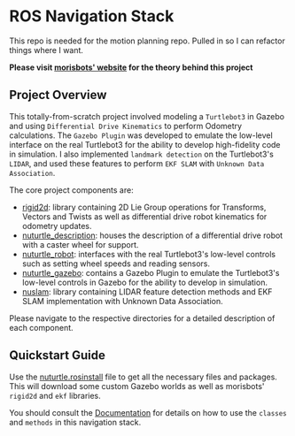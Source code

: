 # ROS Navigation Stack
This repo is needed for the motion planning repo. Pulled in so I can refactor things where I want.


**Please visit [morisbots' website](https://moribots.github.io/project/ekfslam) for the theory behind this project**

## Project Overview
This totally-from-scratch project involved modeling a `Turtlebot3` in Gazebo and using `Differential Drive Kinematics` to perform Odometry calculations. The `Gazebo Plugin` was developed to emulate the low-level interface on the real Turtlebot3 for the ability to develop high-fidelity code in simulation. I also implemented `landmark detection` on the Turtlebot3's `LIDAR`, and used these features to perform `EKF SLAM` with `Unknown Data Association`.

The core project components are:

* [rigid2d](rigid2d/): library containing 2D Lie Group operations for Transforms, Vectors and Twists as well as differential drive robot kinematics for odometry updates.
* [nuturtle_description](nuturtle_description/): houses the description of a differential drive robot with a caster wheel for support.
* [nuturtle_robot](nuturtle_robot/): interfaces with the real Turtlebot3's low-level controls such as setting wheel speeds and reading sensors.
* [nuturtle_gazebo](nuturtle_gazebo/): contains a Gazebo Plugin to emulate the Turtlebot3's low-level controls in Gazebo for the ability to develop in simulation.
* [nuslam](nuslam/): library containing LIDAR feature detection methods and EKF SLAM implementation with Unknown Data Association.

Please navigate to the respective directories for a detailed description of each component.

## Quickstart Guide

Use the [nuturtle.rosinstall](nuturtle.rosinstall) file to get all the necessary files and packages. This will download some custom Gazebo worlds as well as morisbots' `rigid2d` and `ekf` libraries.

You should consult the [Documentation](https://moribots.github.io/turtlebot3_from_scratch/) for details on how to use the `classes` and `methods` in this navigation stack.

<!-- DOCUMENTATION TUTORIAL: https://goseeky.wordpress.com/2017/07/22/documentation-101-doxygen-with-github-pages/ -->